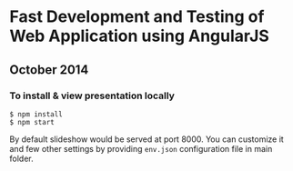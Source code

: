 # Fast Development and Testing of Web Application using AngularJS
## October 2014

### To install & view presentation locally

	$ npm install
	$ npm start

By default slideshow would be served at port 8000. You can customize it and few other settings by providing `env.json` configuration file in main folder.